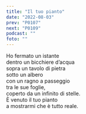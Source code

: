 ```yaml
---
title: "Il tuo pianto"
date: "2022-08-03"
prev: "P0107"
next: "P0109"
podcast: ""
foto: ""
---
```


Ho fermato un istante  
dentro un bicchiere d’acqua  
sopra un tavolo di pietra  
sotto un albero  
con un ragno a passeggio  
tra le sue foglie,  
coperto da un infinito di stelle.  
È venuto il tuo pianto  
a mostrarmi che è tutto reale.
